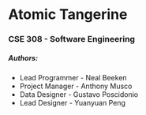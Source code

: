 # Atomic Tangerine
### CSE 308 - Software Engineering 

##### Authors:
* Lead Programmer - Neal Beeken
* Project Manager - Anthony Musco
* Data Designer - Gustavo Poscidonio
* Lead Designer - Yuanyuan Peng

